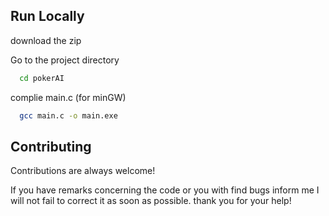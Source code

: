 ## Run Locally

download the zip

Go to the project directory

```bash
  cd pokerAI
```

complie main.c (for minGW)

```bash
  gcc main.c -o main.exe
```
## Contributing

Contributions are always welcome!

If you have remarks concerning the code or you with find bugs inform me I will not fail to correct it as soon as possible. thank you for your help!

